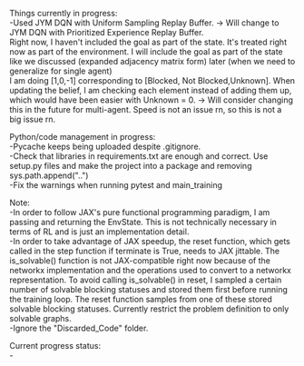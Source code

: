 Things currently in progress:
<br>-Used JYM DQN with Uniform Sampling Replay Buffer. -> Will change to JYM DQN with Prioritized Experience Replay Buffer.
<br> Right now, I haven't included the goal as part of the state. It's treated right now as part of the environment. I will include the goal as part of the state like we discussed (expanded adjacency matrix form) later (when we need to generalize for single agent)
<br> I am doing [1,0,-1] corresponding to [Blocked, Not Blocked,Unknown]. When updating the belief, I am checking each element instead of adding them up, which would have been easier with Unknown = 0. -> Will consider changing this in the future for multi-agent. Speed is not an issue rn, so this is not a big issue rn.  

Python/code management in progress: 
<br>-Pycache keeps being uploaded despite .gitignore. 
<br>-Check that libraries in requirements.txt are enough and correct. Use setup.py files and make the project into a package and removing sys.path.append("..") 
<br>-Fix the warnings when running pytest and main_training

Note:
<br>-In order to follow JAX's pure functional programming paradigm, I am passing and returning the EnvState. This is not technically necessary in terms of RL and is just an implementation detail. 
<br>-In order to take advantage of JAX speedup, the reset function, which gets called in the step function if terminate is True, needs to JAX jittable. The is_solvable() function is not JAX-compatible right now because of the networkx implementation and the operations used to convert to a networkx representation. To avoid calling is_solvable() in reset, I sampled a certain number of solvable blocking statuses and stored them first before running the training loop. The reset function samples from one of these stored solvable blocking statuses. Currently restrict the problem definition to only solvable graphs. 
<br>-Ignore the "Discarded_Code" folder. 

Current progress status:
<br>-




